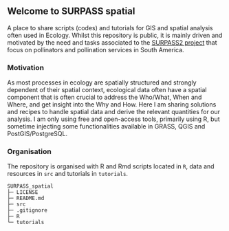 ## Welcome to SURPASS spatial

A place to share scripts (codes) and tutorials for GIS and spatial analysis often used in Ecology. Whilst this repository is public, it is mainly driven and motivated by the need and tasks associated to the [SURPASS2 project](https://bee-surpass.org/) that focus on pollinators and pollination services in South America.
### Motivation
As most processes in ecology are spatially structured and strongly dependent of their spatial context, ecological data often have a spatial component that is often crucial to address the Who/What, When and Where, and get insight into the Why and How. Here I am sharing solutions and recipes to handle spatial data and derive the relevant quantities for our analysis. I am only using free and open-access tools, primarily using R, but sometime injecting some functionalities available in GRASS, QGIS and PostGIS/PostgreSQL. 
### Organisation
The repository is organised with R and Rmd scripts located in `R`, data and resources in `src` and tutorials in `tutorials`.

```
SURPASS_spatial
├─ LICENSE
├─ README.md
├─ src
├─ .gitignore
├─ R
└─ tutorials
```

